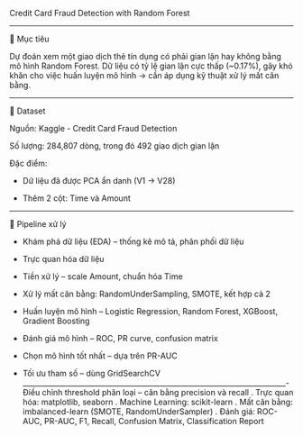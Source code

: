 Credit Card Fraud Detection with Random Forest
________________________________________________________________________________________
🎯 Mục tiêu

Dự đoán xem một giao dịch thẻ tín dụng có phải gian lận hay không bằng mô hình Random Forest.
Dữ liệu có tỷ lệ gian lận cực thấp (~0.17%), gây khó khăn cho việc huấn luyện mô hình → cần áp dụng kỹ thuật xử lý mất cân bằng.
________________________________________________________________________________________
📁 Dataset

Nguồn: Kaggle - Credit Card Fraud Detection

Số lượng: 284,807 dòng, trong đó 492 giao dịch gian lận

Đặc điểm:

- Dữ liệu đã được PCA ẩn danh (V1 → V28)

- Thêm 2 cột: Time và Amount
_________________________________________________________________________________________
🔄 Pipeline xử lý

- Khám phá dữ liệu (EDA) – thống kê mô tả, phân phối dữ liệu

- Trực quan hóa dữ liệu 

- Tiền xử lý – scale Amount, chuẩn hóa Time

- Xử lý mất cân bằng: RandomUnderSampling, SMOTE, kết hợp cả 2

- Huấn luyện mô hình – Logistic Regression, Random Forest, XGBoost, Gradient Boosting

- Đánh giá mô hình – ROC, PR curve, confusion matrix

- Chọn mô hình tốt nhất – dựa trên PR-AUC

- Tối ưu tham số – dùng GridSearchCV
_________________________________________________________________________-
  Điều chỉnh threshold phân loại – cân bằng precision và recall
   . Trực quan hóa: matplotlib, seaborn
   . Machine Learning: scikit-learn
   . Mất cân bằng: imbalanced-learn (SMOTE, RandomUnderSampler)
   . Đánh giá: ROC-AUC, PR-AUC, F1, Recall, Confusion Matrix, Classification Report
